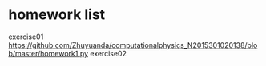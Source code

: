# homework list
exercise01 https://github.com/Zhuyuanda/computationalphysics_N2015301020138/blob/master/homework1.py
exercise02
